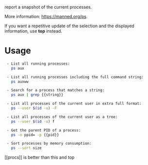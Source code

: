 report a snapshot of the current processes.

More information: https://manned.org/ps.

If you want a repetitive update of the selection and the displayed information, use **top** instead.

# Usage
```bash
 - List all running processes:
   ps aux

 - List all running processes including the full command string:
   ps auxww

 - Search for a process that matches a string:
   ps aux | grep {{string}}

 - List all processes of the current user in extra full format:
   ps --user $(id -u) -F

 - List all processes of the current user as a tree:
   ps --user $(id -u) f

 - Get the parent PID of a process:
   ps -o ppid= -p {{pid}}

 - Sort processes by memory consumption:
   ps --sort size
```

[[procs]] is better than this and top